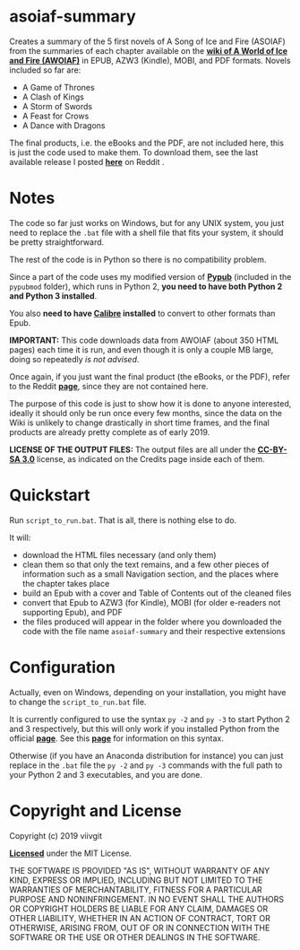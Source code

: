 # asoiaf-summary #

Creates a summary of the 5 first novels of A Song of Ice and Fire (ASOIAF) from the summaries of each chapter available on the [**wiki of A World of Ice and Fire (AWOIAF)**](https://awoiaf.westeros.org) in EPUB, AZW3 (Kindle), MOBI, and PDF formats.
Novels included so far are:
* A Game of Thrones
* A Clash of Kings
* A Storm of Swords
* A Feast for Crows
* A Dance with Dragons

The final products, i.e. the eBooks and the PDF, are not included here, this is just the code used to make them.
To download them, see the last available release I posted [**here**](https://www.reddit.com/r/asoiaf/comments/8zki6e/spoilers_main_update_v11_ebookpdf_summary_of_all/) on Reddit .

# Notes #
The code so far just works on Windows, but for any UNIX system, you just need to replace the `.bat` file with a shell file that fits your system, it should be pretty straightforward.

The rest of the code is in Python so there is no compatibility problem.

Since a part of the code uses my modified version of [**Pypub**](https://github.com/wcember/pypub) (included in the `pypubmod` folder), which runs in Python 2, **you need to have both Python 2 and Python 3 installed**.

You also **need to have [**Calibre**](https://calibre-ebook.com/) installed** to convert to other formats than Epub.

**IMPORTANT:** This code downloads data from AWOIAF (about 350 HTML pages) each time it is run, and even though it is only a couple MB large, doing so repeatedly _is not advised_.

Once again, if you just want the final product (the eBooks, or the PDF), refer to the Reddit [**page**](https://www.reddit.com/r/asoiaf/comments/akq4vd/spoilers_main_update_v12_ebookpdf_summary_of_all/), since they are not contained here.

The purpose of this code is just to show how it is done to anyone interested, ideally it should only be run once every few months, since the data on the Wiki is unlikely to change drastically in short time frames, and the final products are already  pretty complete as of early 2019.

**LICENSE OF THE OUTPUT FILES:** The output files are all under the [**CC-BY-SA 3.0**](https://creativecommons.org/licenses/by-sa/3.0/) license, as indicated on the Credits page inside each of them.

# Quickstart #
Run `script_to_run.bat`. That is all, there is nothing else to do.

It will:
* download the HTML files necessary (and only them)
* clean them so that only the text remains, and a few other pieces of information such as a small Navigation section, and the places where the chapter takes place
* build an Epub with a cover and Table of Contents out of the cleaned files
* convert that Epub to AZW3 (for Kindle), MOBI (for older e-readers not supporting Epub), and PDF
* the files produced will appear in the folder where you downloaded the code with the file name `asoiaf-summary` and their respective extensions

# Configuration #
Actually, even on Windows, depending on your installation, you might have to change the `script_to_run.bat` file.

It is currently configured to use the syntax `py -2` and `py -3` to start Python 2 and 3 respectively, but this will only work if you installed Python from the official [**page**](https://www.python.org/downloads/windows/). See this [**page**](https://docs.python.org/3/using/windows.html#getting-started) for information on this syntax.

Otherwise (if you have an Anaconda distribution for instance) you can just replace in the `.bat` file the `py -2` and `py -3` commands with the full path to your Python 2 and 3 executables, and you are done.

# Copyright and License #

Copyright (c) 2019 viivgit

[**Licensed**](https://github.com/viivgit/asoiaf-summary/blob/master/LICENSE) under the MIT License.

THE SOFTWARE IS PROVIDED "AS IS", WITHOUT WARRANTY OF ANY KIND, EXPRESS OR IMPLIED, INCLUDING BUT NOT LIMITED TO THE WARRANTIES OF MERCHANTABILITY, FITNESS FOR A PARTICULAR PURPOSE AND NONINFRINGEMENT. IN NO EVENT SHALL THE AUTHORS OR COPYRIGHT HOLDERS BE LIABLE FOR ANY CLAIM, DAMAGES OR OTHER LIABILITY, WHETHER IN AN ACTION OF CONTRACT, TORT OR OTHERWISE, ARISING FROM, OUT OF OR IN CONNECTION WITH THE SOFTWARE OR THE USE OR OTHER DEALINGS IN THE SOFTWARE.
